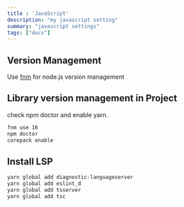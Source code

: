 ```yaml
---
title : 'JavaScript'
description: "my javascript setting"
summary: "javascript settings"
tags: ["docs"]
---
```


## Version Management

Use [fnm](https://github.com/Schniz/fnm) for node.js version management

## Library version management in Project

check npm doctor and enable yarn.

```bash
fnm use 16
npm doctor
corepack enable
```

## Install LSP

```bash
yarn global add diagnostic-languageserver
yarn global add eslint_d
yarn global add tsserver 
yarn global add tsc
```
